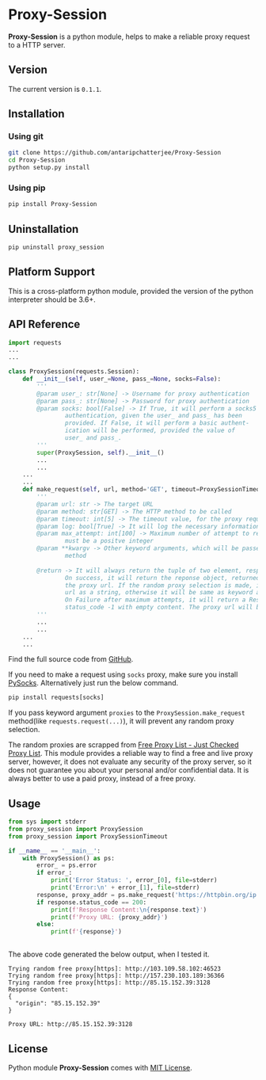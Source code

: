 # Proxy-Session

**Proxy-Session** is a python module, helps to make a reliable proxy request to a HTTP server.

## Version

The current version is `0.1.1`.

## Installation

### Using git

```bash
git clone https://github.com/antaripchatterjee/Proxy-Session
cd Proxy-Session
python setup.py install
```

### Using pip

```bash
pip install Proxy-Session
```

## Uninstallation

```bash
pip uninstall proxy_session
```

## Platform Support

This is a cross-platform python module, provided the version of the python interpreter should be 3.6+.

## API Reference

```python
import requests
...
...

class ProxySession(requests.Session):
    def __init__(self, user_=None, pass_=None, socks=False):
        '''
        @param user_: str[None] -> Username for proxy authentication
        @param pass_: str[None] -> Password for proxy authentication
        @param socks: bool[False] -> If True, it will perform a socks5
                authentication, given the user_ and pass_ has been
                provided. If False, it will perform a basic authent-
                ication will be performed, provided the value of
                user_ and pass_.
        '''
        super(ProxySession, self).__init__()
        ...
        ...
    ...
    ...
    def make_request(self, url, method='GET', timeout=ProxySessionTimeout.SHORT_TIMEOUT, log = True, max_attempt = 100, **kwargv):
        '''
        @param url: str -> The target URL
        @param method: str[GET] -> The HTTP method to be called
        @param timeout: int[5] -> The timeout value, for the proxy request
        @param log: bool[True] -> It will log the necessary information
        @param max_attempt: int[100] -> Maximum number of attempt to reach the target URL,
                must be a positve integer
        @param **kwargv -> Other keyword arguments, which will be passed to requests.request
                method
        
        @return -> It will always return the tuple of two element, response and proxy_url
                On success, it will return the reponse object, returned by the method call and
                the proxy url. If the random proxy selection is made, it will return the proxy
                url as a string, otherwise it will be same as keyword argument "proxies". 
                On Failure after maximum attempts, it will return a Response object, having
                status_code -1 with empty content. The proxy url will be null in this case.
        '''
        ...
        ...
    ...
    ...
```

Find the full source code from [GitHub](https://github.com/antaripchatterjee/Proxy-Session/blob/master/proxy_session/session.py).

If you need to make a request using `socks` proxy, make sure you install [PySocks](https://pypi.org/project/PySocks/). Alternatively just run the below command.

```python
pip install requests[socks]
```

If you pass keyword argument `proxies` to the `ProxySession.make_request` method(like `requests.request(...)`), it will prevent any random proxy selection.

The random proxies are scrapped from [Free Proxy List - Just Checked Proxy List](https://free-proxy-list.net/). This module provides a reliable way to find a free and live proxy server, however, it does not evaluate any security of the proxy server, so it does not guarantee you about your personal and/or confidential data. It is always better to use a paid proxy, instead of a free proxy.

## Usage

```python
from sys import stderr
from proxy_session import ProxySession
from proxy_session import ProxySessionTimeout

if __name__ == '__main__':
    with ProxySession() as ps:
        error_ = ps.error
        if error_:
            print('Error Status: ', error_[0], file=stderr)
            print('Error:\n' + error_[1], file=stderr)
        response, proxy_addr = ps.make_request('https://httpbin.org/ip', timeout=ProxySessionTimeout.LONG_TIMEOUT, log=True)
        if response.status_code == 200:
            print(f'Response Content:\n{response.text}')
            print(f'Proxy URL: {proxy_addr}')
        else:
            print(f'{response}')
              
```

The above code generated the below output, when I tested it.

```output
Trying random free proxy[https]: http://103.109.58.102:46523
Trying random free proxy[https]: http://157.230.103.189:36366
Trying random free proxy[https]: http://85.15.152.39:3128
Response Content:
{
  "origin": "85.15.152.39"
}

Proxy URL: http://85.15.152.39:3128
```

## License

Python module **Proxy-Session** comes with [MIT License](https://github.com/antaripchatterjee/Proxy-Session/blob/master/LICENSE).

